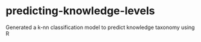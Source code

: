 # predicting-knowledge-levels
Generated a k-nn classification model to predict knowledge taxonomy using R
